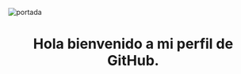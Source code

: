 
![portada](https://user-images.githubusercontent.com/101909297/230442304-1e3eb40a-4ed6-45ec-aee9-fa225c5053d5.gif)


<div id="header" style="text-align: center;">
  <h1 align="center" >Hola bienvenido a mi perfil de GitHub.</h1>
</div>
